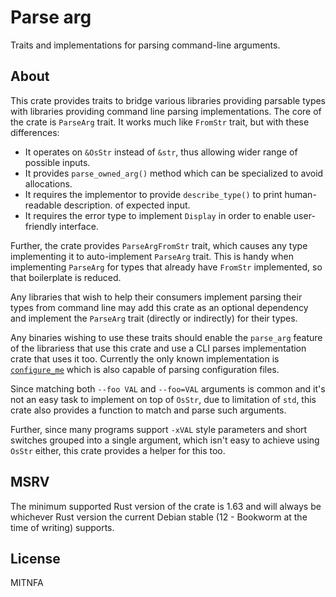 Parse arg
=========

Traits and implementations for parsing command-line arguments.

About
-----

This crate provides traits to bridge various libraries providing parsable types with libraries
providing command line parsing implementations.
The core of the crate is `ParseArg` trait. It works much like `FromStr` trait, but with
these differences:

* It operates on `&OsStr` instead of `&str`, thus allowing wider range of possible inputs.
* It provides `parse_owned_arg()` method which can be specialized to avoid allocations.
* It requires the implementor to provide `describe_type()` to print human-readable description.
  of expected input.
* It requires the error type to implement `Display` in order to enable user-friendly interface.

Further, the crate provides `ParseArgFromStr` trait, which causes any type implementing it to
auto-implement `ParseArg` trait. This is handy when implementing `ParseArg` for types that
already have `FromStr` implemented, so that boilerplate is reduced.

Any libraries that wish to help their consumers implement parsing their types from command line
may add this crate as an optional dependency and implement the `ParseArg` trait (directly or
indirectly) for their types.

Any binaries wishing to use these traits should enable the `parse_arg` feature of the
librariess that use this crate and use a CLI parses implementation crate that uses it too.
Currently the only known implementation is [`configure_me`](https://docs.rs/configure_me) which
is also capable of parsing configuration files.

Since matching both `--foo VAL` and `--foo=VAL` arguments is common and it's not an easy task to
implement on top of `OsStr`, due to limitation of `std`, this crate also provides a function to
match and parse such arguments.

Further, since many programs support `-xVAL` style parameters and short switches grouped into a
single argument, which isn't easy to achieve using `OsStr` either, this crate provides a helper
for this too.

MSRV
----

The minimum supported Rust version of the crate is 1.63 and will always be whichever Rust
version the current Debian stable (12 - Bookworm at the time of writing) supports.

License
-------

MITNFA

